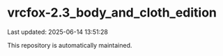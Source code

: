# vrcfox-2.3_body_and_cloth_edition

Last updated: 2025-06-14 13:51:28

This repository is automatically maintained.
